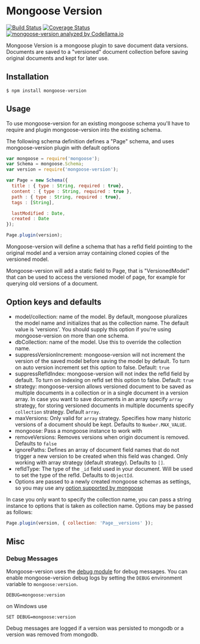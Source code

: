# Mongoose Version 

[![Build Status](https://travis-ci.org/saintedlama/mongoose-version.png?branch=master)](https://travis-ci.org/saintedlama/mongoose-version) [![Coverage Status](https://coveralls.io/repos/saintedlama/mongoose-version/badge.png?branch=master)](https://coveralls.io/r/saintedlama/mongoose-version?branch=master)
[![mongoose-version analyzed by Codellama.io](https://app.codellama.io/api/badges/5a0439261b4c363a0f9427d5/701ecb565450af80551f9cbfe90e8294)](https://app.codellama.io/repositories/5a0439261b4c363a0f9427d5)

Mongoose Version is a mongoose plugin to save document data versions. Documents are saved to a "versioned" document collection before saving
original documents and kept for later use.

## Installation

    $ npm install mongoose-version

## Usage
To use mongoose-version for an existing mongoose schema you'll have to require and plugin mongoose-version into the 
existing schema.

The following schema definition defines a "Page" schema, and uses mongoose-version plugin with default options

```js
var mongoose = require('mongoose');
var Schema = mongoose.Schema;
var version = require('mongoose-version');

var Page = new Schema({
  title : { type : String, required : true},
  content : { type : String, required : true },
  path : { type : String, required : true},
  tags : [String],

  lastModified : Date,
  created : Date
});

Page.plugin(version);
```

Mongoose-version will define a schema that has a refId field pointing to the original model and a version array containing
cloned copies of the versioned model.

Mongoose-version will add a static field to Page, that is "VersionedModel" that can be used to access the versioned
model of page, for example for querying old versions of a document.

## Option keys and defaults
* model/collection: name of the model. By default, mongoose pluralizes the model name and initializes that as the collection name. The default value is 'versions'. You should supply this option if you're using mongoose-version on more than one schema.
* dbCollection: name of the model. Use this to override the collection name.
* suppressVersionIncrement: mongoose-version will not increment the version of the saved model before saving the model by default. To turn on auto version increment set this option to false. Default: `true`
* suppressRefIdIndex: mongoose-version will not index the refId field by default. To turn on indexing on refId set this option to false. Default: `true`
* strategy: mongoose-version allows versioned document to be saved as multiple documents in a collection or in a single document in a version array. In case you want to save documents in an array specify `array` strategy, for storing versioned documents in multiple documents specify `collection` strategy. Default `array`.
* maxVersions: Only valid for `array` strategy. Specifies how many historic versions of a document should be kept. Defaults to `Number.MAX_VALUE`.
* mongoose: Pass a mongoose instance to work with
* removeVersions: Removes versions when origin document is removed. Defaults to `false`
* ignorePaths: Defines an array of document field names that do not trigger a new version to be created when this field was changed. Only working with array strategy (default strategy). Defaults to `[]`.
* refIdType: The type of the `_id` field used in your document. Will be used to set the type of the refId. Defaults to `ObjectId`.
* Options are passed to a newly created mongoose schemas as settings, so you may use any [option supported by mongoose](http://mongoosejs.com/docs/guide.html#options)

In case you only want to specify the collection name, you can pass a string instance to options that is taken as collection name. Options may be passed as follows:

```js
Page.plugin(version, { collection: 'Page__versions' });
```

## Misc

### Debug Messages

Mongoose-version uses the [debug module](https://github.com/visionmedia/debug) for debug messages. You can enable mongoose-version debug logs by setting the
`DEBUG` environment variable to `mongoose:version`.

    DEBUG=mongoose:version

on Windows use

    SET DEBUG=mongoose:version

Debug messages are logged if a version was persisted to mongodb or a version was removed from mongodb.
